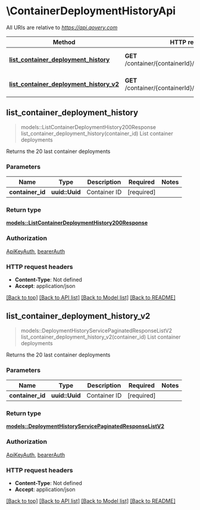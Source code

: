 # \ContainerDeploymentHistoryApi

All URIs are relative to *https://api.qovery.com*

Method | HTTP request | Description
------------- | ------------- | -------------
[**list_container_deployment_history**](ContainerDeploymentHistoryApi.md#list_container_deployment_history) | **GET** /container/{containerId}/deploymentHistory | List container deployments
[**list_container_deployment_history_v2**](ContainerDeploymentHistoryApi.md#list_container_deployment_history_v2) | **GET** /container/{containerId}/deploymentHistoryV2 | List container deployments



## list_container_deployment_history

> models::ListContainerDeploymentHistory200Response list_container_deployment_history(container_id)
List container deployments

Returns the 20 last container deployments

### Parameters


Name | Type | Description  | Required | Notes
------------- | ------------- | ------------- | ------------- | -------------
**container_id** | **uuid::Uuid** | Container ID | [required] |

### Return type

[**models::ListContainerDeploymentHistory200Response**](listContainerDeploymentHistory_200_response.md)

### Authorization

[ApiKeyAuth](../README.md#ApiKeyAuth), [bearerAuth](../README.md#bearerAuth)

### HTTP request headers

- **Content-Type**: Not defined
- **Accept**: application/json

[[Back to top]](#) [[Back to API list]](../README.md#documentation-for-api-endpoints) [[Back to Model list]](../README.md#documentation-for-models) [[Back to README]](../README.md)


## list_container_deployment_history_v2

> models::DeploymentHistoryServicePaginatedResponseListV2 list_container_deployment_history_v2(container_id)
List container deployments

Returns the 20 last container deployments

### Parameters


Name | Type | Description  | Required | Notes
------------- | ------------- | ------------- | ------------- | -------------
**container_id** | **uuid::Uuid** | Container ID | [required] |

### Return type

[**models::DeploymentHistoryServicePaginatedResponseListV2**](DeploymentHistoryServicePaginatedResponseListV2.md)

### Authorization

[ApiKeyAuth](../README.md#ApiKeyAuth), [bearerAuth](../README.md#bearerAuth)

### HTTP request headers

- **Content-Type**: Not defined
- **Accept**: application/json

[[Back to top]](#) [[Back to API list]](../README.md#documentation-for-api-endpoints) [[Back to Model list]](../README.md#documentation-for-models) [[Back to README]](../README.md)


